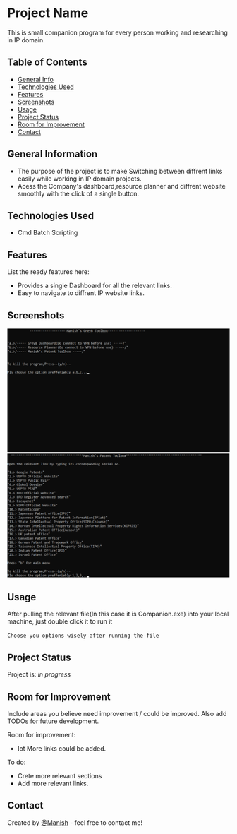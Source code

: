 # Project Name
This is small companion program for every person working and researching in IP domain.
<!--Live demo [_here_](https://www.example.com). <!-- If you have the project hosted somewhere, include the link here. -->

## Table of Contents
* [General Info](#general-information)
* [Technologies Used](#technologies-used)
* [Features](#features)
* [Screenshots](#screenshots)  <!--* [Setup](#setup)-->
* [Usage](#usage)
* [Project Status](#project-status)
* [Room for Improvement](#room-for-improvement)   <!--* [Acknowledgements](#acknowledgements)-->
* [Contact](#contact)
<!-- * [License](#license) -->


## General Information
- The purpose of the project is to make Switching between diffrent links easily while working in IP domain projects.
- Acess the Company's dashboard,resource planner and diffrent website smoothly with the click of a single button. 
<!-- You don't have to answer all the questions - just the ones relevant to your project. -->


## Technologies Used
- Cmd Batch Scripting


## Features
List the ready features here:
- Provides a single Dashboard for all the relevant links. 
- Easy to navigate to diffrent IP website links.



## Screenshots
![Algorithm schema](./images/Dashboard.png) ![Algorithm schema](./images/toolbox.png)
<!-- If you have screenshots you'd like to share, include them here. -->


<!--## Setup
What are the project requirements/dependencies? Where are they listed? A requirements.txt or a Pipfile.lock file perhaps? Where is it located?

Proceed to describe how to install / setup one's local environment / get started with the project. -->


## Usage
After pulling the relevant file(In this case it is Companion.exe) into your local machine, just double click it to run it

`Choose you options wisely after running the file`


## Project Status
Project is: _in progress_

## Room for Improvement
Include areas you believe need improvement / could be improved. Also add TODOs for future development.

Room for improvement:
- lot More links could be added.

To do:
- Crete more relevant sections
- Add more relevant links.


<!--## Acknowledgements
Give credit here.
- This project was inspired by...
- This project was based on [this tutorial](https://www.example.com).
- Many thanks to... -->


## Contact
Created by [@Manish](mailto:stringfab012@gmail.com) - feel free to contact me!


<!-- Optional -->
<!-- ## License -->
<!-- This project is open source and available under the [... License](). -->

<!-- You don't have to include all sections - just the one's relevant to your project -->
